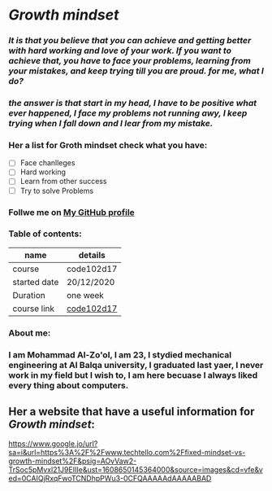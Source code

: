 # ***Growth mindset***
### *It is that you believe that you can achieve and getting better with hard working and love of your work. If you want to achieve that, you have to face your problems, learning from your mistakes, and keep trying till you are proud. for me, what I do?*
### *the answer is that start in my head, I have to be positive what ever happened, I face my problems not running awy, I keep trying when I fall down and I lear from my mistake.*
### **Her a list for Groth mindset check what you have:**
- [ ] Face chanlleges
- [ ] Hard working
- [ ] Learn from other success
- [ ] Try to solve Problems
### Follwe me on [My GitHub profile]( https://github.com/mzool)

### **Table of contents**:

  name|details
  ----|-------
  course|code102d17
 started date|20/12/2020 
  Duration|one week
  course link|[code102d17]( https://canvas.instructure.com/courses/2480979 )

### About me:
### I am Mohammad Al-Zo'ol, I am 23, I stydied mechanical engineering at Al Balqa university, I graduated last yaer, I never work in my field but I wish to, I am here becuase I always liked every thing about computers. 

## Her a website that have a useful information for ***Growth mindset***: 
https://www.google.jo/url?sa=i&url=https%3A%2F%2Fwww.techtello.com%2Ffixed-mindset-vs-growth-mindset%2F&psig=AOvVaw2-TrSoc5pMvxl21J9EIIIe&ust=1608650145364000&source=images&cd=vfe&ved=0CAIQjRxqFwoTCNDhpPWu3-0CFQAAAAAdAAAAABAD


